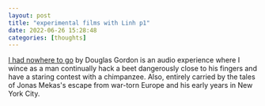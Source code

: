 ```yaml
---
layout: post
title: "experimental films with Linh p1"
date: 2022-06-26 15:28:48
categories: [thoughts]
---
```

[I had nowhere to go](https://www.imdb.com/title/tt5896594/) by Douglas Gordon is an audio experience where I wince as a man continually hack a beet dangerously close to his fingers and have a staring contest with a chimpanzee. Also, entirely carried by the tales of Jonas Mekas's escape from war-torn Europe and his early years in New York City.